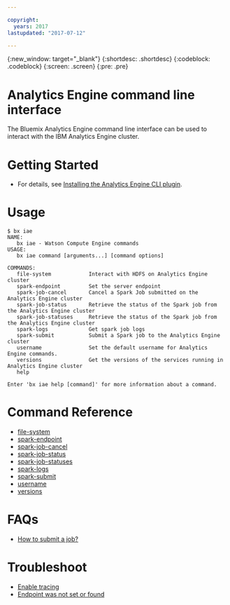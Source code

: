 ```yaml
---

copyright:
  years: 2017
lastupdated: "2017-07-12"

---
```


<!-- Attribute definitions -->
{:new_window: target="_blank"}
{:shortdesc: .shortdesc}
{:codeblock: .codeblock}
{:screen: .screen}
{:pre: .pre}

# Analytics Engine command line interface

The Bluemix Analytics Engine command line interface can be used to interact with the IBM Analytics Engine cluster.

# Getting Started

- For details, see [Installing the Analytics Engine CLI plugin](./wce-wcl-install.html).

# Usage

```
$ bx iae
NAME:
   bx iae - Watson Compute Engine commands
USAGE:
   bx iae command [arguments...] [command options]

COMMANDS:
   file-system            Interact with HDFS on Analytics Engine cluster
   spark-endpoint         Set the server endpoint
   spark-job-cancel       Cancel a Spark Job submitted on the Analytics Engine cluster
   spark-job-status       Retrieve the status of the Spark job from the Analytics Engine cluster
   spark-job-statuses     Retrieve the status of the Spark job from the Analytics Engine cluster
   spark-logs             Get spark job logs
   spark-submit           Submit a Spark job to the Analytics Engine cluster
   username               Set the default username for Analytics Engine commands.
   versions               Get the versions of the services running in Analytics Engine cluster
   help

Enter 'bx iae help [command]' for more information about a command.
```

# Command Reference

- [file-system](./wce-cli-ref-file-system.html)
- [spark-endpoint](./wce-cli-ref-spark-endpoint.html)
- [spark-job-cancel](./wce-cli-ref-spark-job-cancel.html)
- [spark-job-status](./wce-cli-ref-spark-job-status.html)
- [spark-job-statuses](./wce-cli-ref-spark-job-statuses.html)
- [spark-logs](./wce-cli-ref-spark-logs.html)
- [spark-submit](./wce-cli-ref-spark-submit.html)
- [username](./wce-cli-ref-username.html)
- [versions](./wce-cli-ref-versions.html)

# FAQs

- [How to submit a job?](./Spark-Batch.html)

# Troubleshoot

- [Enable tracing](./WCE-CLI-Troubleshoot.html#enable-tracing)
- [Endpoint was not set or found](./WCE-CLI-Troubleshoot.html#endpoint-was-not-set-or-found-call-endpoint-first)

